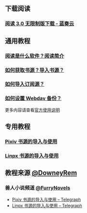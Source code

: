 ## 下载阅读
### [阅读 3.0 无限制版下载 - 蓝奏云](https://kunfei.lanzoux.com/b0f810h4b#d8j9)


## 通用教程
### [阅读是什么软件？阅读简介](./Legado.md)
### [如何获取书源？导入书源？](./Import.md)
### [如何导入订阅源？](./Import2.md)
### [如何设置 Webdav 备份？](./WebdavBackup.md)

更多内容请查看[官方使用说明](https://www.yuque.com/legado/wiki/xz)


## 专用教程
### [Pixiv 书源的导入与使用](./Pixiv.md)
### [Linpx 书源的导入与使用](./Linpx.md)


## 教程来源 [@DowneyRem](https://github.com/DowneyRem)
### 兽人小说频道 [@FurryNovels](https://t.me/FurryNovels)
- [Pixiv 书源的导入与使用 – Telegraph](https://telegra.ph/FurryNovelsReading-01-04-07)
- [Linpx 书源的导入与使用 – Telegraph](https://telegra.ph/FurryNovelsReading-05-04-07)

